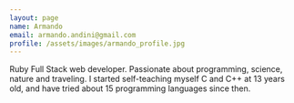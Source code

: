 ```yaml
---
layout: page
name: Armando
email: armando.andini@gmail.com
profile: /assets/images/armando_profile.jpg
---
```


Ruby Full Stack web developer. Passionate about programming, science, nature and traveling. I started self-teaching myself C and C++ at 13 years old, and have tried about 15 programming languages since then.
